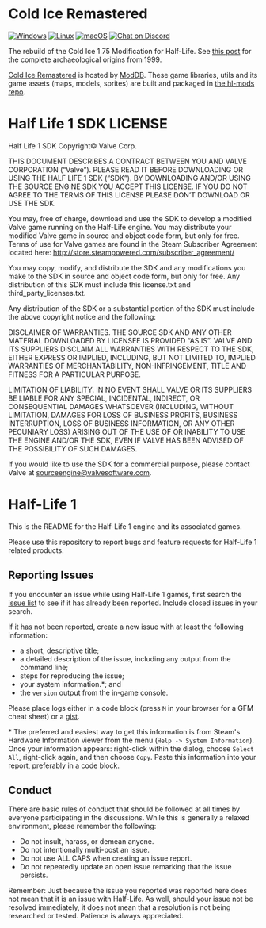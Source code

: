 Cold Ice Remastered
===================

[![Windows](https://github.com/solidi/coldice-remastered/actions/workflows/windows.yml/badge.svg)](https://github.com/solidi/coldice-remastered/actions/workflows/windows.yml) [![Linux](https://github.com/solidi/coldice-remastered/actions/workflows/linux.yml/badge.svg)](https://github.com/solidi/coldice-remastered/actions/workflows/linux.yml) [![macOS](https://github.com/solidi/coldice-remastered/actions/workflows/macOS.yml/badge.svg)](https://github.com/solidi/coldice-remastered/actions/workflows/macOS.yml)
[![Chat on Discord](https://discordapp.com/api/guilds/790549024373604353/widget.png)](https://discord.gg/Hu2Q6pcJn3)

The rebuild of the Cold Ice 1.75 Modification for Half-Life. See [this post](https://medium.com/super-jump/building-a-popular-half-life-mod-during-the-rise-of-counter-strike-fec6a5b9fd8f?sk=6d1427b3f1d832df06bd5b07aaa456bb) for the complete archaeological origins from 1999.

[Cold Ice Remastered](https://www.moddb.com/mods/cold-ice-remastered) is hosted by [ModDB](https://www.moddb.com/mods/cold-ice-remastered). These game libraries, utils and its game assets (maps, models, sprites) are built and packaged in [the hl-mods repo](https://github.com/solidi/hl-mods/tree/master/workspace).

Half Life 1 SDK LICENSE
======================

Half Life 1 SDK Copyright© Valve Corp.  

THIS DOCUMENT DESCRIBES A CONTRACT BETWEEN YOU AND VALVE CORPORATION (“Valve”).  PLEASE READ IT BEFORE DOWNLOADING OR USING THE HALF LIFE 1 SDK (“SDK”). BY DOWNLOADING AND/OR USING THE SOURCE ENGINE SDK YOU ACCEPT THIS LICENSE. IF YOU DO NOT AGREE TO THE TERMS OF THIS LICENSE PLEASE DON’T DOWNLOAD OR USE THE SDK.

You may, free of charge, download and use the SDK to develop a modified Valve game running on the Half-Life engine.  You may distribute your modified Valve game in source and object code form, but only for free. Terms of use for Valve games are found in the Steam Subscriber Agreement located here: http://store.steampowered.com/subscriber_agreement/ 

You may copy, modify, and distribute the SDK and any modifications you make to the SDK in source and object code form, but only for free.  Any distribution of this SDK must include this license.txt and third_party_licenses.txt.  
 
Any distribution of the SDK or a substantial portion of the SDK must include the above copyright notice and the following: 

DISCLAIMER OF WARRANTIES.  THE SOURCE SDK AND ANY OTHER MATERIAL DOWNLOADED BY LICENSEE IS PROVIDED “AS IS”.  VALVE AND ITS SUPPLIERS DISCLAIM ALL WARRANTIES WITH RESPECT TO THE SDK, EITHER EXPRESS OR IMPLIED, INCLUDING, BUT NOT LIMITED TO, IMPLIED WARRANTIES OF MERCHANTABILITY, NON-INFRINGEMENT, TITLE AND FITNESS FOR A PARTICULAR PURPOSE.  

LIMITATION OF LIABILITY.  IN NO EVENT SHALL VALVE OR ITS SUPPLIERS BE LIABLE FOR ANY SPECIAL, INCIDENTAL, INDIRECT, OR CONSEQUENTIAL DAMAGES WHATSOEVER (INCLUDING, WITHOUT LIMITATION, DAMAGES FOR LOSS OF BUSINESS PROFITS, BUSINESS INTERRUPTION, LOSS OF BUSINESS INFORMATION, OR ANY OTHER PECUNIARY LOSS) ARISING OUT OF THE USE OF OR INABILITY TO USE THE ENGINE AND/OR THE SDK, EVEN IF VALVE HAS BEEN ADVISED OF THE POSSIBILITY OF SUCH DAMAGES.  
 
 
If you would like to use the SDK for a commercial purpose, please contact Valve at sourceengine@valvesoftware.com.


Half-Life 1
======================

This is the README for the Half-Life 1 engine and its associated games.

Please use this repository to report bugs and feature requests for Half-Life 1 related products.

Reporting Issues
----------------

If you encounter an issue while using Half-Life 1 games, first search the [issue list](https://github.com/ValveSoftware/halflife/issues) to see if it has already been reported. Include closed issues in your search.

If it has not been reported, create a new issue with at least the following information:

- a short, descriptive title;
- a detailed description of the issue, including any output from the command line;
- steps for reproducing the issue;
- your system information.\*; and
- the `version` output from the in‐game console.

Please place logs either in a code block (press `M` in your browser for a GFM cheat sheet) or a [gist](https://gist.github.com).

\* The preferred and easiest way to get this information is from Steam's Hardware Information viewer from the menu (`Help -> System Information`). Once your information appears: right-click within the dialog, choose `Select All`, right-click again, and then choose `Copy`. Paste this information into your report, preferably in a code block.

Conduct
-------


There are basic rules of conduct that should be followed at all times by everyone participating in the discussions.  While this is generally a relaxed environment, please remember the following:

- Do not insult, harass, or demean anyone.
- Do not intentionally multi-post an issue.
- Do not use ALL CAPS when creating an issue report.
- Do not repeatedly update an open issue remarking that the issue persists.

Remember: Just because the issue you reported was reported here does not mean that it is an issue with Half-Life.  As well, should your issue not be resolved immediately, it does not mean that a resolution is not being researched or tested.  Patience is always appreciated.
